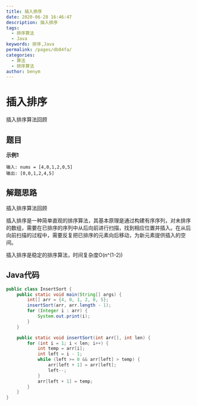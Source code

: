 ```yaml
---
title: 插入排序
date: 2020-06-28 16:46:47
description: 插入排序
tags: 
  - 排序算法
  - Java
keywords: 排序,Java
permalink: /pages/db04fa/
categories: 
  - 算法
  - 排序算法
author: benym
---
```


# 插入排序

插入排序算法回顾

## 题目

**示例1**

```
输入: nums = [4,0,1,2,0,5]
输出: [0,0,1,2,4,5]
```

## 解题思路

插入排序算法回顾

插入排序是一种简单直观的排序算法，其基本原理是通过构建有序序列，对未排序的数组，需要在已排序的序列中从后向前进行扫描，找到相应位置并插入。在从后向前扫描的过程中，需要反复把已排序的元素向后移动，为新元素提供插入的空间。

插入排序是稳定的排序算法，时间复杂度O(n^(1-2))

## Java代码

```java
public class InsertSort {
    public static void main(String[] args) {
        int[] arr = {4, 0, 1, 2, 0, 5};
        insertSort(arr, arr.length - 1);
        for (Integer i : arr) {
            System.out.print(i);
        }
    }

    public static void insertSort(int arr[], int len) {
        for (int i = 1; i < len; i++) {
            int temp = arr[i];
            int left = i - 1;
            while (left >= 0 && arr[left] > temp) {
                arr[left + 1] = arr[left];
                left--;
            }
            arr[left + 1] = temp;
        }
    }
}
```

